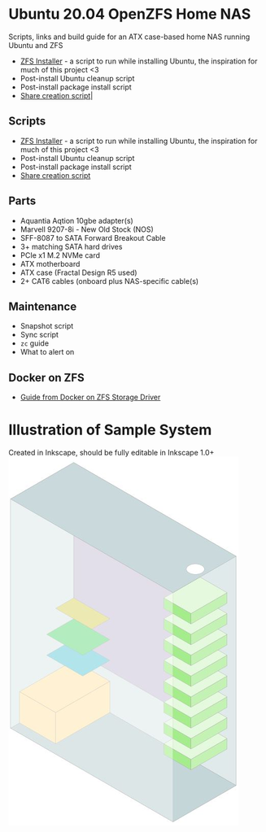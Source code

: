 # Ubuntu 20.04 OpenZFS Home NAS
Scripts, links and build guide for an ATX case-based home NAS running Ubuntu and ZFS

* [ZFS Installer](https://github.com/saveriomiroddi/zfs-installer) - a script to run while installing Ubuntu, the inspiration for much of this project <3 
* Post-install Ubuntu cleanup script
* Post-install package install script
* [Share creation script](zfs_share_maker.sh)|



## Scripts

* [ZFS Installer](https://github.com/saveriomiroddi/zfs-installer) - a script to run while installing Ubuntu, the inspiration for much of this project <3 
* Post-install Ubuntu cleanup script
* Post-install package install script
* [Share creation script](zfs_share_maker.sh)

## Parts

* Aquantia Aqtion 10gbe adapter(s)
* Marvell 9207-8i - New Old Stock (NOS)
* SFF-8087 to SATA Forward Breakout Cable
* 3+ matching SATA hard drives
* PCIe x1 M.2 NVMe card
* ATX motherboard 
* ATX case (Fractal Design R5 used)
* 2+ CAT6 cables (onboard plus NAS-specific cable(s)

## Maintenance

* Snapshot script
* Sync script
* `zc` guide
* What to alert on

## Docker on ZFS

* [Guide from Docker on ZFS Storage Driver](https://docs.docker.com/storage/storagedriver/zfs-driver/)

# Illustration of Sample System
Created in Inkscape, should be fully editable in Inkscape 1.0+
![Illustration of a sample ZFS twoer install with 8 drives, a PCIe to NVMe card, HBA and 10gige NIC](./zfs_atx.JPG)

